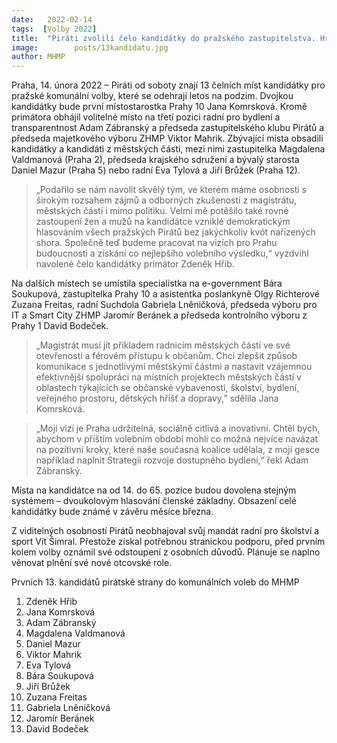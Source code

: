 ```yaml
---
date:   2022-02-14
tags:  [Volby 2022]
title:  "Piráti zvolili čelo kandidátky do pražského zastupitelstva. Hřiba doplní zkušení kolegové z magistrátu a výrazné osobnosti z městských částí"
image: 	      posts/13kandidatu.jpg
author: MHMP
---
```

 
Praha, 14. února 2022 – Piráti od soboty znají 13 čelních míst kandidátky pro pražské komunální volby, které se odehrají letos na podzim. Dvojkou kandidátky bude první místostarostka Prahy 10 Jana Komrsková. Kromě primátora obhájil volitelné místo na třetí pozici radní pro bydlení a transparentnost Adam Zábranský a předseda zastupitelského klubu Pirátů a předseda majetkového výboru ZHMP Viktor Mahrik. Zbývající místa obsadili kandidátky a kandidáti z městských částí, mezi nimi zastupitelka Magdalena Valdmanová (Praha 2), předseda krajského sdružení a bývalý starosta Daniel Mazur (Praha 5) nebo radní Eva Tylová a Jiří Brůžek (Praha 12).

> „Podařilo se nám navolit skvělý tým, ve kterém máme osobnosti s širokým rozsahem zájmů a odborných zkušeností z magistrátu, městských částí i mimo politiku. Velmi mě potěšilo také rovné zastoupení žen a mužů na kandidátce vzniklé demokratickým hlasováním všech pražských Pirátů bez jakýchkoliv kvót nařízených shora. Společně teď budeme pracovat na vizích pro Prahu budoucnosti a získání co nejlepšího volebního výsledku,“ vyzdvihl navolené čelo kandidátky primátor Zdeněk Hřib.

Na dalších místech se umístila specialistka na e-government Bára Soukupová, zastupitelka Prahy 10 a asistentka poslankyně Olgy Richterové Zuzana Freitas, radní Suchdola Gabriela Lněničková, předseda výboru pro IT a Smart City ZHMP Jaromír Beránek a předseda kontrolního výboru z Prahy 1 David Bodeček.

> „Magistrát musí jít příkladem radnicím městských částí ve své otevřenosti a férovém přístupu k občanům. Chci zlepšit způsob komunikace s jednotlivými městskými částmi a nastavit vzájemnou efektivnější spolupráci na místních projektech městských částí v oblastech týkajících se občanské vybavenosti, školství, bydlení, veřejného prostoru, dětských hřišť a dopravy,” sdělila Jana Komrsková.

> „Mojí vizí je Praha udržitelná, sociálně citlivá a inovativní. Chtěl bych, abychom v příštím volebním období mohli co možná nejvíce navázat na pozitivní kroky, které naše současná koalice udělala, z mojí gesce například naplnit Strategii rozvoje dostupného bydlení,“ řekl Adam Zábranský.

Místa na kandidátce na od 14. do 65. pozice budou dovolena stejným systémem – dvoukolovým hlasování členské základny. Obsazení celé kandidátky bude známé v závěru měsíce března.

Z viditelných osobností Pirátů neobhajoval svůj mandát radní pro školství a sport Vít Šimral. Přestože získal potřebnou stranickou podporu, před prvním kolem volby oznámil své odstoupení z osobních důvodů. Plánuje se naplno věnovat plnění své nové otcovské role. 

Prvních 13. kandidátů pirátské strany do komunálních voleb do MHMP

1. Zdeněk Hřib
2. Jana Komrsková
3. Adam Zábranský
4. Magdalena Valdmanová
5. Daniel Mazur
6. Viktor Mahrik
7. Eva Tylová
8. Bára Soukupová
9. Jiří Brůžek
10. Zuzana Freitas
11. Gabriela Lněničková
12. Jaromír Beránek
13. David Bodeček
